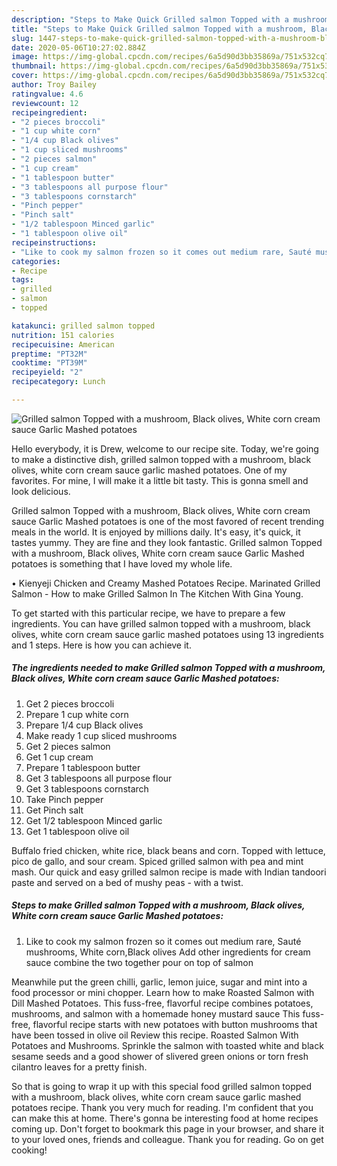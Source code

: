 ```yaml
---
description: "Steps to Make Quick Grilled salmon Topped with a mushroom, Black olives, White corn cream sauce Garlic Mashed potatoes"
title: "Steps to Make Quick Grilled salmon Topped with a mushroom, Black olives, White corn cream sauce Garlic Mashed potatoes"
slug: 1447-steps-to-make-quick-grilled-salmon-topped-with-a-mushroom-black-olives-white-corn-cream-sauce-garlic-mashed-potatoes
date: 2020-05-06T10:27:02.884Z
image: https://img-global.cpcdn.com/recipes/6a5d90d3bb35869a/751x532cq70/grilled-salmon-topped-with-a-mushroom-black-olives-white-corn-cream-sauce-garlic-mashed-potatoes-recipe-main-photo.jpg
thumbnail: https://img-global.cpcdn.com/recipes/6a5d90d3bb35869a/751x532cq70/grilled-salmon-topped-with-a-mushroom-black-olives-white-corn-cream-sauce-garlic-mashed-potatoes-recipe-main-photo.jpg
cover: https://img-global.cpcdn.com/recipes/6a5d90d3bb35869a/751x532cq70/grilled-salmon-topped-with-a-mushroom-black-olives-white-corn-cream-sauce-garlic-mashed-potatoes-recipe-main-photo.jpg
author: Troy Bailey
ratingvalue: 4.6
reviewcount: 12
recipeingredient:
- "2 pieces broccoli"
- "1 cup white corn"
- "1/4 cup Black olives"
- "1 cup sliced mushrooms"
- "2 pieces salmon"
- "1 cup cream"
- "1 tablespoon butter"
- "3 tablespoons all purpose flour"
- "3 tablespoons cornstarch"
- "Pinch pepper"
- "Pinch salt"
- "1/2 tablespoon Minced garlic"
- "1 tablespoon olive oil"
recipeinstructions:
- "Like to cook my salmon frozen so it comes out medium rare, Sauté mushrooms, White corn,Black olives Add other ingredients for cream sauce combine the two together pour on top of salmon"
categories:
- Recipe
tags:
- grilled
- salmon
- topped

katakunci: grilled salmon topped 
nutrition: 151 calories
recipecuisine: American
preptime: "PT32M"
cooktime: "PT39M"
recipeyield: "2"
recipecategory: Lunch

---
```



![Grilled salmon Topped with a mushroom, Black olives, White corn cream sauce Garlic Mashed potatoes](https://img-global.cpcdn.com/recipes/6a5d90d3bb35869a/751x532cq70/grilled-salmon-topped-with-a-mushroom-black-olives-white-corn-cream-sauce-garlic-mashed-potatoes-recipe-main-photo.jpg)

Hello everybody, it is Drew, welcome to our recipe site. Today, we're going to make a distinctive dish, grilled salmon topped with a mushroom, black olives, white corn cream sauce garlic mashed potatoes. One of my favorites. For mine, I will make it a little bit tasty. This is gonna smell and look delicious.

Grilled salmon Topped with a mushroom, Black olives, White corn cream sauce Garlic Mashed potatoes is one of the most favored of recent trending meals in the world. It is enjoyed by millions daily. It's easy, it's quick, it tastes yummy. They are fine and they look fantastic. Grilled salmon Topped with a mushroom, Black olives, White corn cream sauce Garlic Mashed potatoes is something that I have loved my whole life.

• Kienyeji Chicken and Creamy Mashed Potatoes Recipe. Marinated Grilled Salmon - How to make Grilled Salmon In The Kitchen With Gina Young.


To get started with this particular recipe, we have to prepare a few ingredients. You can have grilled salmon topped with a mushroom, black olives, white corn cream sauce garlic mashed potatoes using 13 ingredients and 1 steps. Here is how you can achieve it.

<!--inarticleads1-->

##### The ingredients needed to make Grilled salmon Topped with a mushroom, Black olives, White corn cream sauce Garlic Mashed potatoes:

1. Get 2 pieces broccoli
1. Prepare 1 cup white corn
1. Prepare 1/4 cup Black olives
1. Make ready 1 cup sliced mushrooms
1. Get 2 pieces salmon
1. Get 1 cup cream
1. Prepare 1 tablespoon butter
1. Get 3 tablespoons all purpose flour
1. Get 3 tablespoons cornstarch
1. Take Pinch pepper
1. Get Pinch salt
1. Get 1/2 tablespoon Minced garlic
1. Get 1 tablespoon olive oil


Buffalo fried chicken, white rice, black beans and corn. Topped with lettuce, pico de gallo, and sour cream. Spiced grilled salmon with pea and mint mash. Our quick and easy grilled salmon recipe is made with Indian tandoori paste and served on a bed of mushy peas - with a twist. 

<!--inarticleads2-->

##### Steps to make Grilled salmon Topped with a mushroom, Black olives, White corn cream sauce Garlic Mashed potatoes:

1. Like to cook my salmon frozen so it comes out medium rare, Sauté mushrooms, White corn,Black olives Add other ingredients for cream sauce combine the two together pour on top of salmon


Meanwhile put the green chilli, garlic, lemon juice, sugar and mint into a food processor or mini chopper. Learn how to make Roasted Salmon with Dill Mashed Potatoes. This fuss-free, flavorful recipe combines potatoes, mushrooms, and salmon with a homemade honey mustard sauce This fuss-free, flavorful recipe starts with new potatoes with button mushrooms that have been tossed in olive oil Review this recipe. Roasted Salmon With Potatoes and Mushrooms. Sprinkle the salmon with toasted white and black sesame seeds and a good shower of slivered green onions or torn fresh cilantro leaves for a pretty finish. 

So that is going to wrap it up with this special food grilled salmon topped with a mushroom, black olives, white corn cream sauce garlic mashed potatoes recipe. Thank you very much for reading. I'm confident that you can make this at home. There's gonna be interesting food at home recipes coming up. Don't forget to bookmark this page in your browser, and share it to your loved ones, friends and colleague. Thank you for reading. Go on get cooking!
